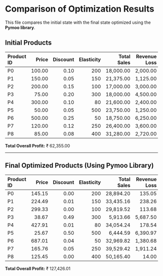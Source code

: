 # Comparison of Optimization Results

This file compares the initial state with the final state optimized using the **Pymoo library**.

## Initial Products

| Product ID   |   Price |   Discount |   Elasticity |   Total Sales |   Revenue Loss |   Engagement |
|:-------------|--------:|-----------:|-------------:|--------------:|---------------:|-------------:|
| P0           |  100.00 |       0.10 |          200 |     18,000.00 |       2,000.00 |        20.00 |
| P1           |  150.00 |       0.05 |          150 |     21,375.00 |       1,125.00 |         7.50 |
| P2           |  200.00 |       0.15 |          100 |     17,000.00 |       3,000.00 |        15.00 |
| P3           |   75.00 |       0.20 |          300 |     18,000.00 |       4,500.00 |        60.00 |
| P4           |  300.00 |       0.10 |           80 |     21,600.00 |       2,400.00 |         8.00 |
| P5           |   50.00 |       0.05 |          500 |     23,750.00 |       1,250.00 |        25.00 |
| P6           |  500.00 |       0.25 |           50 |     18,750.00 |       6,250.00 |        12.50 |
| P7           |  120.00 |       0.12 |          250 |     26,400.00 |       3,600.00 |        30.00 |
| P8           |   85.00 |       0.08 |          400 |     31,280.00 |       2,720.00 |        32.00 |

**Total Overall Profit:** ₹ 62,355.00

---

## Final Optimized Products (Using Pymoo Library)

| Product ID   |   Price |   Discount |   Elasticity |   Total Sales |   Revenue Loss |   Engagement |
|:-------------|--------:|-----------:|-------------:|--------------:|---------------:|-------------:|
| P0           |  145.15 |       0.00 |          200 |     28,894.20 |         135.05 |         0.93 |
| P1           |  224.49 |       0.01 |          150 |     33,435.16 |         238.26 |         1.06 |
| P2           |  299.33 |       0.00 |          100 |     29,819.52 |         113.68 |         0.38 |
| P3           |   38.67 |       0.49 |          300 |      5,913.66 |       5,687.50 |       147.08 |
| P4           |  427.91 |       0.01 |           80 |     34,054.24 |         178.54 |         0.42 |
| P5           |   25.67 |       0.50 |          500 |      6,444.59 |       6,390.97 |       248.96 |
| P6           |  687.01 |       0.04 |           50 |     32,969.82 |       1,380.68 |         2.01 |
| P7           |  165.76 |       0.05 |          250 |     39,529.42 |       1,911.24 |        11.53 |
| P8           |  125.45 |       0.00 |          400 |     50,165.40 |          14.00 |         0.11 |

**Total Overall Profit:** ₹ 127,426.01
